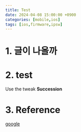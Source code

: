 ```yaml
---
title: Test
date: 2024-04-08 15:00:00 +0900
categories: [mobile,ios]
tags: [ios,firmware,ipsw]
---
```


# 1. 글이 나올까

# 2. test
Use the tweak **Succession**  


# 3. Reference
[google](https://google.com)  

